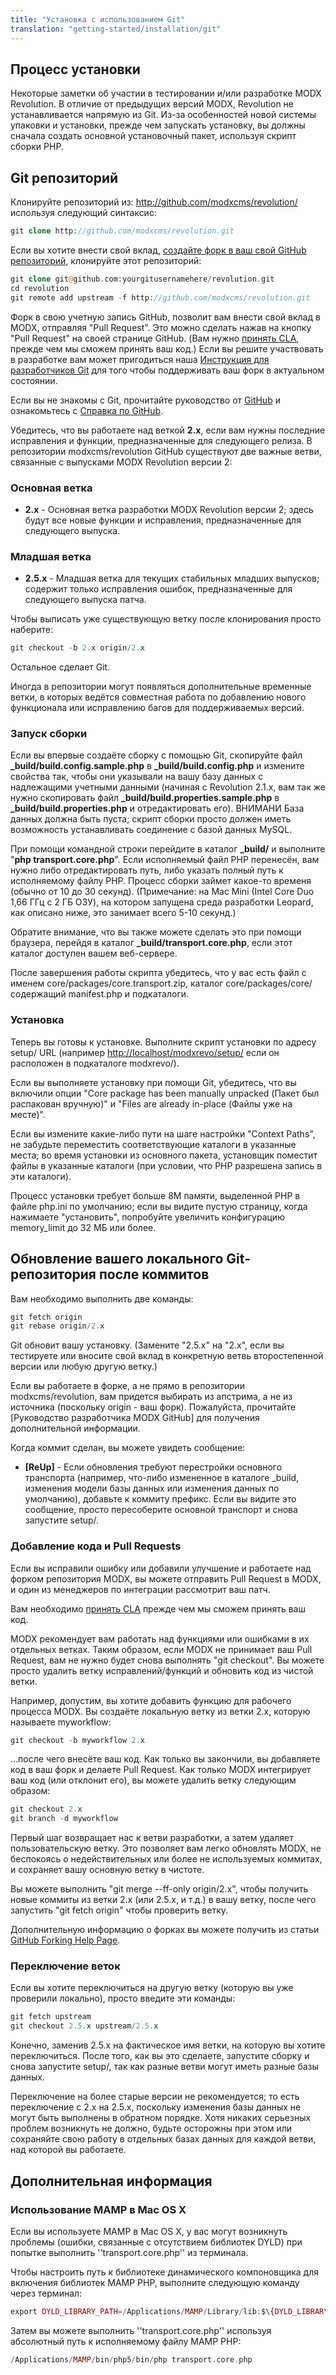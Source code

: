 ```yaml
---
title: "Установка с использованием Git"
translation: "getting-started/installation/git"
---
```


## Процесс установки

 Некоторые заметки об участии в тестировании и/или разработке MODX Revolution. В отличие от предыдущих версий MODX, Revolution не устанавливается напрямую из Git. Из-за особенностей новой системы упаковки и установки, прежде чем запускать установку, вы должны сначала создать основной установочный пакет, используя скрипт сборки PHP.

## Git репозиторий

 Клонируйте репозиторий из: <http://github.com/modxcms/revolution/> используя следующий синтаксис:

 ``` php
git clone http://github.com/modxcms/revolution.git
```

 Если вы хотите внести свой вклад, [создайте форк в ваш свой GitHub репозиторий](http://help.github.com/forking/), клонируйте этот репозиторий:

 ``` php
git clone git@github.com:yourgitusernamehere/revolution.git
cd revolution
git remote add upstream -f http://github.com/modxcms/revolution.git
```

 Форк в свою учетную запись GitHub, позволит вам внести свой вклад в MODX, отправляя "Pull Request". Это можно сделать нажав на кнопку "Pull Request"  на своей странице GitHub. (Вам нужно [принять CLA](http://develop.modx.com/contribute/cla/), прежде чем мы сможем принять ваш код.) Если вы решите участвовать в разработке вам может пригодиться наша [Инструкция для разработчиков Git](contribute/code/contributors-guide "MODX GitHub Инструкция для разработчиков") для того чтобы поддерживать ваш форк в актуальном состоянии.

 Если вы не знакомы с Git, прочитайте руководство от [GitHub](http://learn.github.com/) и ознакомьтесь с  [Справка по GitHub](http://help.github.com).

 Убедитесь, что вы работаете над веткой **2.x**, если вам нужны последние исправления и функции, предназначенные для следующего релиза. В репозитории modxcms/revolution GitHub существуют две важные ветви, связанные с выпусками MODX Revolution версии 2:

### Основная ветка

- **2.x** - Основная ветка разработки MODX Revolution версии 2; здесь будут все новые функции и исправления,  предназначенные для следующего выпуска.

### Младшая ветка

- **2.5.x** - Младшая ветка для текущих стабильных младших выпусков; содержит только исправления ошибок, предназначенные для следующего выпуска патча.

 Чтобы выписать уже существующую ветку  после клонирования просто наберите:

 ``` php
git checkout -b 2.x origin/2.x
```

 Остальное сделает  Git.

 Иногда в репозитории могут появляться дополнительные временные ветки, в которых ведётся совместная работа по добавлению нового функционала или исправлению багов для поддерживаемых  версий.

### Запуск сборки

 Если вы впервые создаёте сборку с помощью Git, скопируйте файл **\_build/build.config.sample.php** в **\_build/build.config.php** и измените свойства так, чтобы они указывали на вашу базу данных с надлежащими учетными данными (начиная с Revolution 2.1.x, вам так же нужно скопировать файл **\_build/build.properties.sample.php** в **\_build/build.properties.php** и отредактировать его). ВНИМАНИ База данных должна быть пуста; скрипт сборки просто должен иметь возможность устанавливать соединение с базой данных MySQL.

 При помощи командной строки перейдите в каталог **\_build/** и выполните "**php transport.core.php**". Если исполняемый файл PHP перенесён, вам нужно либо отредактировать путь, либо указать полный путь к исполняемому файлу PHP. Процесс сборки займет какое-то временя (обычно от 10 до 30 секунд). (Примечание: на Mac Mini (Intel Core Duo 1,66 ГГц с 2 ГБ ОЗУ), на котором запущена среда разработки Leopard, как описано ниже, это занимает всего 5-10 секунд.)

Обратите внимание, что вы также можете сделать это при помощи браузера, перейдя в каталог **\_build/transport.core.php**, если этот каталог доступен вашем веб-сервере.

 После завершения работы скрипта убедитесь, что у вас есть файл с именем core/packages/core.transport.zip, каталог core/packages/core/ содержащий manifest.php и подкаталоги.

### Установка

 Теперь вы готовы к установке. Выполните скрипт установки по адресу setup/ URL (например <http://localhost/modxrevo/setup/> если он расположен в подкаталоге modxrevo/).

Если вы выполняете установку при помощи Git, убедитесь, что вы включили опции "Core package has been manually unpacked (Пакет был распакован вручную)" и "Files are already in-place (Файлы уже на месте)".

 Если вы измените какие-либо пути на шаге настройки "Context Paths", не забудьте переместить соответствующие каталоги в указанные места; во время установки из основного пакета, установщик поместит файлы в указанные каталоги (при условии, что PHP разрешена запись в эти каталоги).

 Процесс установки требует больше 8М памяти, выделенной PHP в файле php.ini по умолчанию; если вы видите пустую страницу, когда нажимаете "установить", попробуйте увеличить конфигурацию memory\_limit до 32 МБ или более.

## Обновление вашего локального Git-репозитория после коммитов

 Вам необходимо выполнить две команды:

 ``` php
git fetch origin
git rebase origin/2.x
```

 Git обновит вашу установку. (Замените "2.5.x" на "2.x", если вы тестируете или вносите свой вклад в конкретную ветвь второстепенной версии или любую другую ветку.)

Если вы работаете в форке, а не прямо в репозитории modxcms/revolution, вам придется выбирать из апстрима, а не из источника (поскольку origin - ваш форк). Пожалуйста, прочитайте \[Руководство разработчика MODX GitHub\] для получения дополнительной информации.

Когда коммит сделан, вы можете увидеть сообщение:

- **\[ReUp\]** - Если обновления требуют перестройки основного транспорта (например, что-либо измененное в каталоге \_build, изменения модели базы данных или изменения данных по умолчанию), добавьте к коммиту префикс. Если вы видите это сообщение, просто пересоберите основной транспорт и снова запустите setup/.

### Добавление кода и Pull Requests

 Если вы исправили ошибку или добавили улучшение и работаете над форком репозитория MODX, вы можете отправить Pull Request в MODX, и один из менеджеров по интеграции рассмотрит ваш патч.

 Вам необходимо [принять CLA](http://develop.modx.com/contribute/cla/) прежде чем мы сможем принять ваш код.

 MODX рекомендует вам работать над функциями или ошибками в их отдельных ветках. Таким образом, если MODX не принимает ваш Pull Request, вам не нужно будет снова выполнять "git checkout". Вы можете просто удалить ветку исправлений/функций и обновить код из чистой ветки.

Например, допустим, вы хотите добавить функцию для рабочего процесса MODX. Вы создаёте локальную ветку из ветки 2.x, которую называете myworkflow:

 ``` php
git checkout -b myworkflow 2.x
```

 ...после чего внесёте ваш код. Как только вы закончили, вы добавляете код в ваш форк и делаете Pull Request. Как только MODX интегрирует ваш код (или отклонит его), вы можете удалить ветку следующим образом:

 ``` php
git checkout 2.x
git branch -d myworkflow
```

Первый шаг возвращает нас к ветви разработки, а затем удаляет пользовательскую ветку. Это позволяет вам легко обновлять MODX, не беспокоясь о недействительных или более не используемых коммитах, и сохраняет вашу основную ветку в чистоте.

 Вы можете выполнить "git merge --ff-only origin/2.x", чтобы получить новые коммиты из ветки 2.x (или 2.5.x, и т.д.) в вашу ветку, после чего запустить "git fetch origin" чтобы проверить ветку.

 Дополнительную информацию о форках вы можете получить из статьи [GitHub Forking Help Page](http://help.github.com/forking/).

### Переключение веток

Если вы хотите переключиться на другую ветку (которую вы уже проверили локально), просто введите эти команды:

 ``` php
git fetch upstream
git checkout 2.5.x upstream/2.5.x
```

Конечно, заменив 2.5.x на фактическое имя ветки, на которую вы хотите переключиться. После того, как вы это сделаете, запустите сборку и снова запустите setup/, так как разные ветви могут иметь разные базы данных.

Переключение на более старые версии не рекомендуется; то есть переключение с 2.x на 2.5.x, поскольку изменения базы данных не могут быть выполнены в обратном порядке. Хотя никаких серьезных проблем возникнуть не должно, будьте осторожны при этом или сохраняйте свою работу в отдельных базах данных для каждой ветви, над которой вы работаете.

## Дополнительная информация

### Использование MAMP в Mac OS X

 Если вы используете MAMP в Mac OS X, у вас могут возникнуть проблемы (ошибки, связанные с отсутствием библиотек DYLD) при попытке выполнить  ''transport.core.php'' из терминала.

 Чтобы настроить путь к библиотеке динамического компоновщика для включения библиотек MAMP PHP, выполните следующую команду через терминал:

 ``` php
export DYLD_LIBRARY_PATH=/Applications/MAMP/Library/lib:$\{DYLD_LIBRARY_PATH\}
```

 Затем вы можете выполнить  ''transport.core.php'' используя абсолютный путь к исполняемому файлу MAMP PHP:

 ``` php
/Applications/MAMP/bin/php5/bin/php transport.core.php
```
